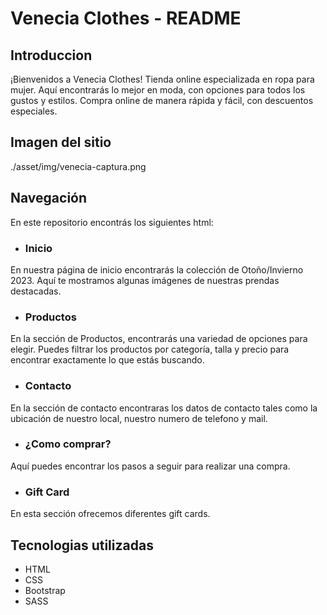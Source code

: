 # Venecia Clothes - README

## Introduccion
¡Bienvenidos a Venecia Clothes! Tienda online especializada en ropa para mujer. Aquí encontrarás lo mejor en moda, con opciones para todos los gustos y estilos. Compra online de manera rápida y fácil, con descuentos especiales. 
## Imagen del sitio 
./asset/img/venecia-captura.png
## Navegación
En este repositorio encontrás los siguientes html:

- ### Inicio
En nuestra página de inicio encontrarás la colección de Otoño/Invierno 2023. Aquí te mostramos algunas imágenes de nuestras prendas destacadas.

- ### Productos
En la sección de Productos, encontrarás una variedad de opciones para elegir. Puedes filtrar los productos por categoría, talla y precio para encontrar exactamente lo que estás buscando.

- ### Contacto
En la sección de contacto encontraras los datos de contacto tales como la ubicación de nuestro local, nuestro numero de telefono y mail.

- ### ¿Como comprar?
Aquí puedes encontrar los pasos a seguir para realizar una compra.

- ### Gift Card
En esta sección ofrecemos diferentes gift cards.

## Tecnologias utilizadas
- HTML
- CSS
- Bootstrap
- SASS
 
